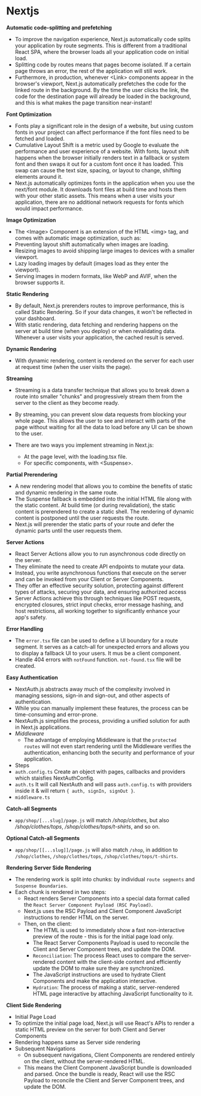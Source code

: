 # Nextjs

**Automatic code-splitting and prefetching**

- To improve the navigation experience, Next.js automatically code splits your application by route segments. This is different from a traditional React SPA, where the browser loads all your application code on initial load.
- Splitting code by routes means that pages become isolated. If a certain page throws an error, the rest of the application will still work.
- Furthermore, in production, whenever \<Link> components appear in the browser's viewport, Next.js automatically prefetches the code for the linked route in the background. By the time the user clicks the link, the code for the destination page will already be loaded in the background, and this is what makes the page transition near-instant!

**Font Optimization**

- Fonts play a significant role in the design of a website, but using custom fonts in your project can affect performance if the font files need to be fetched and loaded.
- Cumulative Layout Shift is a metric used by Google to evaluate the performance and user experience of a website. With fonts, layout shift happens when the browser initially renders text in a fallback or system font and then swaps it out for a custom font once it has loaded. This swap can cause the text size, spacing, or layout to change, shifting elements around it.
- Next.js automatically optimizes fonts in the application when you use the next/font module. It downloads font files at build time and hosts them with your other static assets. This means when a user visits your application, there are no additional network requests for fonts which would impact performance.

**Image Optimization**

- The \<Image> Component is an extension of the HTML \<img> tag, and comes with automatic image optimization, such as:
- Preventing layout shift automatically when images are loading.
- Resizing images to avoid shipping large images to devices with a smaller viewport.
- Lazy loading images by default (images load as they enter the viewport).
- Serving images in modern formats, like WebP and AVIF, when the browser supports it.

**Static Rendering**

- By default, Next.js prerenders routes to improve performance, this is called Static Rendering. So if your data changes, it won't be reflected in your dashboard.
- With static rendering, data fetching and rendering happens on the server at build time (when you deploy) or when revalidating data.
  Whenever a user visits your application, the cached result is served.

**Dynamic Rendering**

- With dynamic rendering, content is rendered on the server for each user at request time (when the user visits the page).

**Streaming**

- Streaming is a data transfer technique that allows you to break down a route into smaller "chunks" and progressively stream them from the server to the client as they become ready.
- By streaming, you can prevent slow data requests from blocking your whole page. This allows the user to see and interact with parts of the page without waiting for all the data to load before any UI can be shown to the user.

- There are two ways you implement streaming in Next.js:
  - At the page level, with the loading.tsx file.
  - For specific components, with \<Suspense>.

**Partial Prerendering**

- A new rendering model that allows you to combine the benefits of static and dynamic rendering in the same route.
- The Suspense fallback is embedded into the initial HTML file along with the static content. At build time (or during revalidation), the static content is prerendered to create a static shell. The rendering of dynamic content is postponed until the user requests the route.
- Next.js will prerender the static parts of your route and defer the dynamic parts until the user requests them.

**Server Actions**

- React Server Actions allow you to run asynchronous code directly on the server.
- They eliminate the need to create API endpoints to mutate your data.
- Instead, you write asynchronous functions that execute on the server and can be invoked from your Client or Server Components.
- They offer an effective security solution, protecting against different types of attacks, securing your data, and ensuring authorized access
- Server Actions achieve this through techniques like POST requests, encrypted closures, strict input checks, error message hashing, and host restrictions, all working together to significantly enhance your app's safety.

**Error Handling**

- The `error.tsx` file can be used to define a UI boundary for a route segment. It serves as a catch-all for unexpected errors and allows you to display a fallback UI to your users. It mus be a client component.
- Handle 404 errors with `notFound` function. `not-found.tsx` file will be created.

**Easy Authentication**

- NextAuth.js abstracts away much of the complexity involved in managing sessions, sign-in and sign-out, and other aspects of authentication.
- While you can manually implement these features, the process can be time-consuming and error-prone.
- NextAuth.js simplifies the process, providing a unified solution for auth in Next.js applications.
- _Middleware_
  - The advantage of employing Middleware is that the `protected routes` will not even start rendering until the Middleware verifies the authentication, enhancing both the security and performance of your application.
- Steps
- `auth.config.ts` Create an object with pages, callbacks and providers which staisfies NextAuthConfig.
- `auth.ts` It will call NextAuth and will pass `auth.config.ts` with providers inside it & will return `{ auth, signIn, signOut }`.
- `middleware.ts`

**Catch-all Segments**

- `app/shop/[...slug]/page.js` will match _/shop/clothes_, but also _/shop/clothes/tops_, _/shop/clothes/tops/t-shirts_, and so on.

**Optional Catch-all Segments**

- `app/shop/[[...slug]]/page.js` will also match `/shop`, in addition to `/shop/clothes`, `/shop/clothes/tops`, `/shop/clothes/tops/t-shirts`.

**Rendering**
**Server Side Rendering**
- The rendering work is split into chunks: by individual `route segments` and `Suspense Boundaries`.
- Each chunk is rendered in two steps:
  - React renders Server Components into a special data format called the `React Server Component Payload (RSC Payload)`.
  - Next.js uses the RSC Payload and Client Component JavaScript instructions to render HTML on the server.
  - Then, on the client:
    - The HTML is used to immediately show a fast non-interactive preview of the route - this is for the initial page load only.
    - The React Server Components Payload is used to reconcile the Client and Server Component trees, and update the DOM.
    - `Reconciliation`: The process React uses to compare the server-rendered content with the client-side content and efficiently update the DOM to make sure they are synchronized.
    - The JavaScript instructions are used to hydrate Client Components and make the application interactive.
    - `Hydration`: The process of making a static, server-rendered HTML page interactive by attaching JavaScript functionality to it.

**Client Side Rendering**
- Initial Page Load 
 - To optimize the initial page load, Next.js will use React's APIs to render a static HTML preview on the server for both Client and Server Components
 - Rendering happens same as Server side rendering
- Subsequent Navigations
  - On subsequent navigations, Client Components are rendered entirely on the client, without the server-rendered HTML.
  - This means the Client Component JavaScript bundle is downloaded and parsed. Once the bundle is ready, React will use the RSC Payload to reconcile the Client and Server Component trees, and update the DOM.
